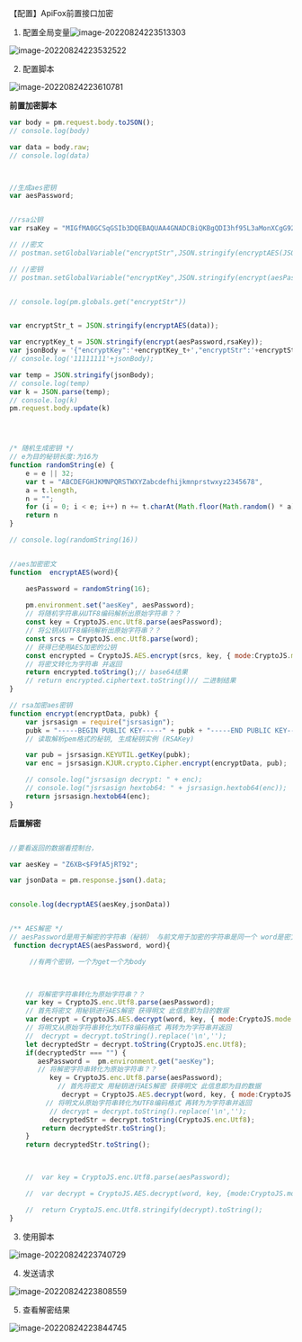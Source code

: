 【配置】ApiFox前置接口加密



1. 配置全局变量![image-20220824223513303](https://cdn.jsdelivr.net/gh/stopyc/picb@main/202208242235426.png)

![image-20220824223532522](https://cdn.jsdelivr.net/gh/stopyc/picb@main/202208242235571.png)

2. 配置脚本

![image-20220824223610781](https://cdn.jsdelivr.net/gh/stopyc/picb@main/202208242236861.png)

**前置加密脚本**

```js
var body = pm.request.body.toJSON();
// console.log(body)

var data = body.raw;
// console.log(data)



//生成aes密钥
var aesPassword;


//rsa公钥
var rsaKey = "MIGfMA0GCSqGSIb3DQEBAQUAA4GNADCBiQKBgQDI3hf95L3aMonXCgG926Gt6nwft8RnhM+6UHVieE4N58V0swNvFVU4XRrlNn4o2vU8eZ5z1c8s2AHEl65ck5kiAPjC82nCgWd4j1sdr2Wvz18B+/DT4PLZum4QzwIAviQfafp1qVbC6fYj0BLyDXmeaO5gi3X19U0kIhUPWbzAqQIDAQAB";

// //密文
// postman.setGlobalVariable("encryptStr",JSON.stringify(encryptAES(JSON.stringify(data))))

// //密钥
// postman.setGlobalVariable("encryptKey",JSON.stringify(encrypt(aesPassword,rsaKey)))


// console.log(pm.globals.get("encryptStr"))


var encryptStr_t = JSON.stringify(encryptAES(data));

var encryptKey_t = JSON.stringify(encrypt(aesPassword,rsaKey));
var jsonBody = '{"encryptKey":'+encryptKey_t+',"encryptStr":'+encryptStr_t+'}'
// console.log('11111111'+jsonBody);

var temp = JSON.stringify(jsonBody);
// console.log(temp)
var k = JSON.parse(temp);
// console.log(k)
pm.request.body.update(k)




/* 随机生成密钥 */
// e为目的秘钥长度:为16为
function randomString(e) {    
    e = e || 32;
    var t = "ABCDEFGHJKMNPQRSTWXYZabcdefhijkmnprstwxyz2345678",
    a = t.length,
    n = "";
    for (i = 0; i < e; i++) n += t.charAt(Math.floor(Math.random() * a));
    return n
}

// console.log(randomString(16))


//aes加密密文
function  encryptAES(word){ 

    aesPassword = randomString(16);
    
    pm.environment.set("aesKey", aesPassword);
    // 将随机字符串从UTF8编码解析出原始字符串？？
    const key = CryptoJS.enc.Utf8.parse(aesPassword);
    // 将公钥从UTF8编码解析出原始字符串？？
    const srcs = CryptoJS.enc.Utf8.parse(word);
    // 获得已使用AES加密的公钥
    const encrypted = CryptoJS.AES.encrypt(srcs, key, { mode:CryptoJS.mode.ECB,padding: CryptoJS.pad.Pkcs7});
    // 将密文转化为字符串 并返回
    return encrypted.toString();// base64结果
    // return encrypted.ciphertext.toString()// 二进制结果
}

// rsa加密aes密钥
function encrypt(encryptData, pubk) {
    var jsrsasign = require("jsrsasign");
    pubk = "-----BEGIN PUBLIC KEY-----" + pubk + "-----END PUBLIC KEY-----";
    // 读取解析pem格式的秘钥, 生成秘钥实例 (RSAKey) 

    var pub = jsrsasign.KEYUTIL.getKey(pubk);
    var enc = jsrsasign.KJUR.crypto.Cipher.encrypt(encryptData, pub);

    // console.log("jsrsasign decrypt: " + enc);
    // console.log("jsrsasign hextob64: " + jsrsasign.hextob64(enc));
    return jsrsasign.hextob64(enc);
}
```

**后置解密**

```js

//要看返回的数据看控制台，

var aesKey = "Z6XB<$F9fA5jRT92";

var jsonData = pm.response.json().data;


console.log(decryptAES(aesKey,jsonData))


/** AES解密 */
// aesPassword是用于解密的字符串（秘钥） 与前文用于加密的字符串是同一个 word是密文 对方使用同样的秘钥加密过
 function decryptAES(aesPassword, word){ 

     //有两个密钥，一个为get一个为body

     

    // 将解密字符串转化为原始字符串？？
    var key = CryptoJS.enc.Utf8.parse(aesPassword);
    // 首先将密文 用秘钥进行AES解密 获得明文 此信息即为目的数据
    var decrypt = CryptoJS.AES.decrypt(word, key, { mode:CryptoJS.mode.ECB,padding: CryptoJS.pad.Pkcs7});
    // 将明文从原始字符串转化为UTF8编码格式 再转为为字符串并返回
    //  decrypt = decrypt.toString().replace('\n','');
    let decryptedStr = decrypt.toString(CryptoJS.enc.Utf8);
    if(decryptedStr === "") {
       aesPassword =  pm.environment.get("aesKey");
       // 将解密字符串转化为原始字符串？？
          key = CryptoJS.enc.Utf8.parse(aesPassword);
            // 首先将密文 用秘钥进行AES解密 获得明文 此信息即为目的数据
             decrypt = CryptoJS.AES.decrypt(word, key, { mode:CryptoJS.mode.ECB,padding: CryptoJS.pad.Pkcs7});
         // 将明文从原始字符串转化为UTF8编码格式 再转为为字符串并返回
          // decrypt = decrypt.toString().replace('\n','');
          decryptedStr = decrypt.toString(CryptoJS.enc.Utf8);
        return decryptedStr.toString();     
    }
    return decryptedStr.toString();


    
    //  var key = CryptoJS.enc.Utf8.parse(aesPassword);

    //  var decrypt = CryptoJS.AES.decrypt(word, key, {mode:CryptoJS.mode.ECB,padding: CryptoJS.pad.Pkcs7});

    //  return CryptoJS.enc.Utf8.stringify(decrypt).toString();
}
```

3. 使用脚本

![image-20220824223740729](https://cdn.jsdelivr.net/gh/stopyc/picb@main/202208242237774.png)

4. 发送请求

![image-20220824223808559](https://cdn.jsdelivr.net/gh/stopyc/picb@main/202208242238601.png)

5. 查看解密结果

![image-20220824223844745](https://cdn.jsdelivr.net/gh/stopyc/picb@main/202208242238788.png)